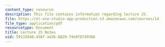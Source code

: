 ```yaml
---
content_type: resource
description: This file contains information regarding lecture 25.
file: https://ol-ocw-studio-app-production.s3.amazonaws.com/courses/14-581-international-economics-i-spring-2013/59132846458faa36882974e9f8749366_MIT14_581S13_classnotes25.pdf
file_type: application/pdf
resourcetype: Document
title: Lecture 25 Notes
uid: 59132846-458f-aa36-8829-74e9f8749366
---
```

